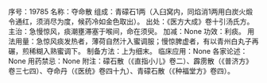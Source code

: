 序号：19785
名称：夺命散
组成：青礞石1两（入臼窝内，同焰消1两用白炭火煅令通红，须消尽为度，候药冷如金色取出）。
出处：《医方大成》卷十引汤氏方。
主治：急慢惊风，痰潮壅滞塞于喉间，命在须臾。
加减：None
功效：利痰。
用法用量：急惊风痰发热者，薄荷自然汁入蜜调服；慢惊脾虚者，有以青州白丸子再碾，煎稀糊入熟蜜调下。
制备方法：上为细末。
临床应用：None
各家论述：None
用药禁忌：None
附注：礞石散（《直指小儿》卷二）、霹雳散（《普济方》卷三七四）、夺命丹（《医统》卷四十九）、青礞石散（《种福堂方》卷四）。
